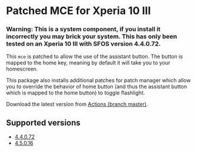# Patched MCE for Xperia 10 III

### Warning: This is a system component, if you install it incorrectly you may brick your system. This has only been tested on an Xperia 10 III with SFOS version 4.4.0.72.

This `mce` is patched to allow the use of the assistant button. The button is mapped to the home key, meaning by default it will take you to your homescreen.

This package also installs additional patches for patch manager which allow you to override the behavior of home button (and thus the assistant button which is mapped to the home button) to toggle flashlight.

Download the latest version from [Actions (branch master)](https://github.com/RikudouSage/sailfish-os-patched-mce/actions/workflows/build.yaml?query=branch%3Amaster++).

## Supported versions

- [4.4.0.72](https://github.com/RikudouSage/sailfish-os-patched-mce/actions/runs/4048649067)
- [4.5.0.16](https://github.com/RikudouSage/sailfish-os-patched-mce/actions)
